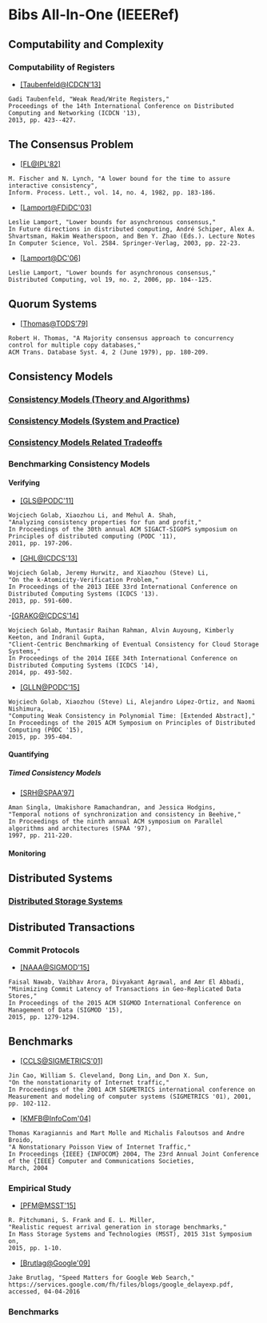 # Bibs All-In-One (IEEERef)

## Computability and Complexity

### Computability of Registers

- [[Taubenfeld@ICDCN'13]](http://link.springer.com/chapter/10.1007%2F978-3-642-35668-1_29)
```
Gadi Taubenfeld, "Weak Read/Write Registers,"
Proceedings of the 14th International Conference on Distributed Computing and Networking (ICDCN '13),
2013, pp. 423--427.
```

## The Consensus Problem

- [[FL@IPL'82]](http://www.sciencedirect.com/science/article/pii/0020019082900333)
```
M. Fischer and N. Lynch, "A lower bound for the time to assure interactive consistency", 
Inform. Process. Lett., vol. 14, no. 4, 1982, pp. 183-186.
```

- [[Lamport@FDiDC'03]](http://dl.acm.org/citation.cfm?id=1809321)
```
Leslie Lamport, "Lower bounds for asynchronous consensus," 
In Future directions in distributed computing, André Schiper, Alex A. Shvartsman, Hakim Weatherspoon, and Ben Y. Zhao (Eds.). Lecture Notes In Computer Science, Vol. 2584. Springer-Verlag, 2003, pp. 22-23.
```

- [[Lamport@DC'06]](http://link.springer.com/article/10.1007%2Fs00446-006-0155-x)
```
Leslie Lamport, "Lower bounds for asynchronous consensus,"
Distributed Computing, vol 19, no. 2, 2006, pp. 104--125.
```

## Quorum Systems
- [[Thomas@TODS'79]](http://dl.acm.org/citation.cfm?id=320076)
```
Robert H. Thomas, "A Majority consensus approach to concurrency control for multiple copy databases," 
ACM Trans. Database Syst. 4, 2 (June 1979), pp. 180-209.
```

## Consistency Models

### [Consistency Models (Theory and Algorithms)](https://github.com/hengxin/research-resources/blob/master/my-research/bib-allinone/bib-allinone-ieeeref/bib-consistency-models-theory-algorithms-ieeeref.md)
### [Consistency Models (System and Practice)](https://github.com/hengxin/research-resources/blob/master/my-research/bib-allinone/bib-allinone-ieeeref/bib-consistency-models-system-and-practice-ieeeref.md)

### [Consistency Models Related Tradeoffs](https://github.com/hengxin/research-resources/blob/master/my-research/bib-allinone/bib-allinone-ieeeref/bib-consistency-models-tradeoffs-ieeeref.md)

### Benchmarking Consistency Models

#### Verifying

- [[GLS@PODC'11]](http://dl.acm.org/citation.cfm?id=1993834&CFID=583993644&CFTOKEN=80708905)
```
Wojciech Golab, Xiaozhou Li, and Mehul A. Shah, 
"Analyzing consistency properties for fun and profit," 
In Proceedings of the 30th annual ACM SIGACT-SIGOPS symposium on Principles of distributed computing (PODC '11),
2011, pp. 197-206.
```

- [[GHL@ICDCS'13]](http://dl.acm.org/citation.cfm?id=2549701&CFID=583993644&CFTOKEN=80708905)
```
Wojciech Golab, Jeremy Hurwitz, and Xiaozhou (Steve) Li,
"On the k-Atomicity-Verification Problem," 
In Proceedings of the 2013 IEEE 33rd International Conference on Distributed Computing Systems (ICDCS '13). 
2013, pp. 591-600.
```

-[[GRAKG@ICDCS'14]](http://dl.acm.org/citation.cfm?id=2672698&CFID=583993644&CFTOKEN=80708905)
```
Wojciech Golab, Muntasir Raihan Rahman, Alvin Auyoung, Kimberly Keeton, and Indranil Gupta, 
"Client-Centric Benchmarking of Eventual Consistency for Cloud Storage Systems,"
In Proceedings of the 2014 IEEE 34th International Conference on Distributed Computing Systems (ICDCS '14),
2014, pp. 493-502.
```

- [[GLLN@PODC'15]](http://dl.acm.org/citation.cfm?id=2767407&CFID=583993644&CFTOKEN=80708905)
```
Wojciech Golab, Xiaozhou (Steve) Li, Alejandro López-Ortiz, and Naomi Nishimura,
"Computing Weak Consistency in Polynomial Time: [Extended Abstract]," 
In Proceedings of the 2015 ACM Symposium on Principles of Distributed Computing (PODC '15),
2015, pp. 395-404.
```

#### Quantifying

##### Timed Consistency Models

- [[SRH@SPAA'97]](http://dl.acm.org/citation.cfm?id=258513)
```
Aman Singla, Umakishore Ramachandran, and Jessica Hodgins, 
"Temporal notions of synchronization and consistency in Beehive,"
In Proceedings of the ninth annual ACM symposium on Parallel algorithms and architectures (SPAA '97),
1997, pp. 211-220.
```

#### Monitoring

## Distributed Systems

### [Distributed Storage Systems](https://github.com/hengxin/research-resources/blob/master/my-research/bib-allinone/bib-allinone-ieeeref/bib-distributed-storage-systems-ieeeref.md)

## Distributed Transactions

### Commit Protocols
- [[NAAA@SIGMOD'15]](http://dl.acm.org/citation.cfm?doid=2723372.2723729)
```
Faisal Nawab, Vaibhav Arora, Divyakant Agrawal, and Amr El Abbadi,
"Minimizing Commit Latency of Transactions in Geo-Replicated Data Stores," 
In Proceedings of the 2015 ACM SIGMOD International Conference on Management of Data (SIGMOD '15),
2015, pp. 1279-1294.
```

## Benchmarks
- [[CCLS@SIGMETRICS'01]](http://dl.acm.org/citation.cfm?id=378440)
```
Jin Cao, William S. Cleveland, Dong Lin, and Don X. Sun,
"On the nonstationarity of Internet traffic," 
In Proceedings of the 2001 ACM SIGMETRICS international conference on Measurement and modeling of computer systems (SIGMETRICS '01), 2001, pp. 102-112. 
```

- [[KMFB@InfoCom'04]](http://research.microsoft.com/pubs/71434/infocom04.pdf)
```
Thomas Karagiannis and Mart Molle and Michalis Faloutsos and Andre Broido,
"A Nonstationary Poisson View of Internet Traffic,"
In Proceedings {IEEE} {INFOCOM} 2004, The 23rd Annual Joint Conference of the {IEEE} Computer and Communications Societies, 
March, 2004
```

### Empirical Study
- [[PFM@MSST'15]](http://ieeexplore.ieee.org/xpls/abs_all.jsp?arnumber=7208286&tag=1)
```
R. Pitchumani, S. Frank and E. L. Miller, 
"Realistic request arrival generation in storage benchmarks,"
In Mass Storage Systems and Technologies (MSST), 2015 31st Symposium on, 
2015, pp. 1-10.
```

- [[Brutlag@Google'09]](https://services.google.com/fh/files/blogs/google_delayexp.pdf)
```
Jake Brutlag, "Speed Matters for Google Web Search," https://services.google.com/fh/files/blogs/google_delayexp.pdf,
accessed, 04-04-2016
```

### Benchmarks
